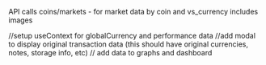 API calls
coins/markets - for market data by coin and vs_currency includes images

//setup useContext for globalCurrency and performance data
//add modal to display original transaction data (this should have original currencies, notes, storage info, etc)
// add data to graphs and dashboard
